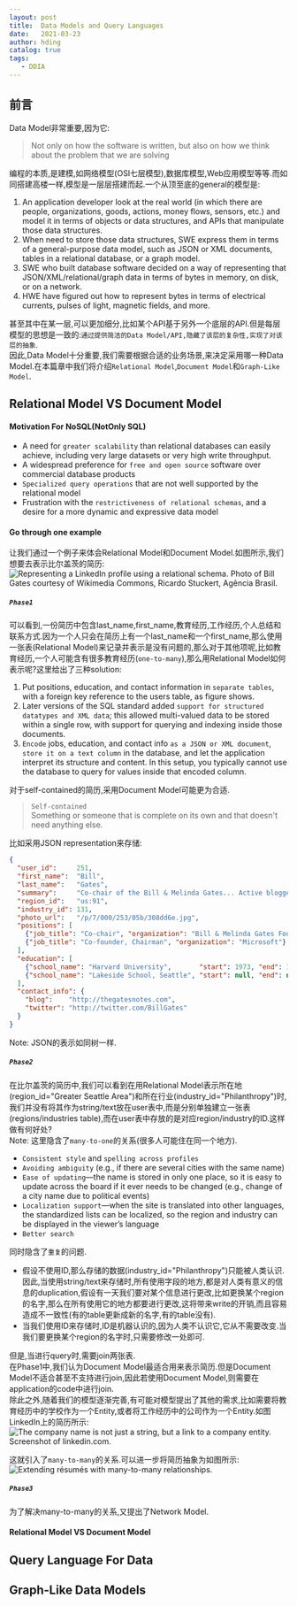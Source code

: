 ```yaml
---
layout: post
title:  Data Models and Query Languages
date:   2021-03-23
author: hding
catalog: true
tags:
   - DDIA
---
```

## 前言
Data Model非常重要,因为它:

> Not only on how the software is written, but also on how we think about the problem that we are solving

编程的本质,是建模,如网络模型(OSI七层模型),数据库模型,Web应用模型等等.而如同搭建高楼一样,模型是一层层搭建而起.一个从顶至底的general的模型是:

1. An application developer look at the real world (in which there are people, organizations, goods, actions, money flows, sensors, etc.) and model it in terms of objects or data structures, and APIs that manipulate those data structures.  
2. When need to store those data structures, SWE express them in terms of a general-purpose data model, such as JSON or XML documents, tables in a relational database, or a graph model.  
3. SWE who built database software decided on a way of representing that JSON/XML/relational/graph data in terms of bytes in memory, on disk, or on a network.    
4. HWE have figured out how to represent bytes in terms of electrical currents, pulses of light, magnetic fields, and more.

甚至其中在某一层,可以更加细分,比如某个API基于另外一个底层的API.但是每层模型的思想是一致的:`通过提供简洁的Data Model/API,隐藏了该层的复杂性,实现了对该层的抽象`.  
因此,Data Model十分重要,我们需要根据合适的业务场景,来决定采用哪一种Data Model.在本篇章中我们将介绍`Relational Model`,`Document Model`和`Graph-Like Model`.

## Relational Model VS Document Model

#### Motivation For NoSQL(NotOnly SQL)
- A need for `greater scalability` than relational databases can easily achieve, including very large datasets or very high write throughput.
- A widespread preference for `free and open source` software over commercial database products
- `Specialized query operations` that are not well supported by the relational model
- Frustration with the `restrictiveness of relational schemas`, and a desire for a more dynamic and expressive data model

#### Go through one example
让我们通过一个例子来体会Relational Model和Document Model.如图所示,我们想要去表示比尔盖茨的简历:
![Representing a LinkedIn profile using a relational schema. Photo of Bill Gates courtesy of Wikimedia Commons, Ricardo Stuckert, Agência Brasil.](https://learning.oreilly.com/library/view/designing-data-intensive-applications/9781491903063/assets/ddia_0201.png)

##### `Phase1`
可以看到,一份简历中包含last_name,first_name,教育经历,工作经历,个人总结和联系方式.因为一个人只会在简历上有一个last_name和一个first_name,那么使用一张表(Relational Model)来记录并表示是没有问题的,那么对于其他项呢,比如教育经历,一个人可能含有很多教育经历(`one-to-many`),那么用Relational Model如何表示呢?这里给出了三种solution:

1. Put positions, education, and contact information in `separate tables`, with a foreign key reference to the users table, as figure shows.  
2. Later versions of the SQL standard added `support for structured datatypes and XML data`; this allowed multi-valued data to be stored within a single row, with support for querying and indexing inside those documents.  
3. `Encode` jobs, education, and contact info `as a JSON or XML document`, `store it on a text column` in the database, and let the application interpret its structure and content. In this setup, you typically cannot use the database to query for values inside that encoded column.

对于self-contained的简历,采用Document Model可能更为合适.

> `Self-contained`  
> Something or someone that is complete on its own and that doesn't need anything else.

比如采用JSON representation来存储:
```json
{  
  "user_id":     251,  
  "first_name":  "Bill",  
  "last_name":   "Gates",  
  "summary":     "Co-chair of the Bill & Melinda Gates... Active blogger.",  
  "region_id":   "us:91",  
  "industry_id": 131,  
  "photo_url":   "/p/7/000/253/05b/308dd6e.jpg",  
  "positions": [  
    {"job_title": "Co-chair", "organization": "Bill & Melinda Gates Foundation"},  
    {"job_title": "Co-founder, Chairman", "organization": "Microsoft"}  
  ],  
  "education": [  
    {"school_name": "Harvard University",       "start": 1973, "end": 1975},  
    {"school_name": "Lakeside School, Seattle", "start": null, "end": null}  
  ],  
  "contact_info": {  
    "blog":    "http://thegatesnotes.com",  
    "twitter": "http://twitter.com/BillGates"  
  }  
}
```
Note: JSON的表示如同树一样.



##### `Phase2`
在比尔盖茨的简历中,我们可以看到在用Relational Model表示所在地(region_id="Greater Seattle Area")和所在行业(industry_id="Philanthropy")时,我们并没有将其作为string/text放在user表中,而是分别单独建立一张表(regions/industries table),而在user表中存放的是对应region/industry的ID.这样做有何好处?  
Note: 这里隐含了`many-to-one`的关系(很多人可能住在同一个地方).

- `Consistent style` and `spelling across profiles`
- `Avoiding ambiguity` (e.g., if there are several cities with the same name)
- `Ease of updating`—the name is stored in only one place, so it is easy to update across the board if it ever needs to be changed (e.g., change of a city name due to political events)
- `Localization support`—when the site is translated into other languages, the standardized lists can be localized, so the region and industry can be displayed in the viewer’s language
- `Better search`  

同时隐含了`重复`的问题.  
- 假设不使用ID,那么存储的数据(industry_id="Philanthropy")只能被人类认识.因此,当使用string/text来存储时,所有使用字段的地方,都是对人类有意义的信息的duplication,假设有一天我们要对某个信息进行更改,比如更换某个region的名字,那么在所有使用它的地方都要进行更改,这将带来write的开销,而且容易造成不一致性(有的table更新成新的名字,有的table没有).   
- 当我们使用ID来存储时,ID是机器认识的,因为人类不认识它,它从不需要改变.当我们要更换某个region的名字时,只需要修改一处即可.  

但是,当进行query时,需要join两张表.  
在Phase1中,我们认为Document Model最适合用来表示简历.但是Document Model不适合甚至不支持进行join,因此若使用Document Model,则需要在application的code中进行join.  
除此之外,随着我们的模型逐渐完善,有可能对模型提出了其他的需求,比如需要将教育经历中的学校作为一个Entity,或者将工作经历中的公司作为一个Entity.如图LinkedIn上的简历所示:
![The company name is not just a string, but a link to a company entity. Screenshot of linkedin.com.](https://learning.oreilly.com/library/view/designing-data-intensive-applications/9781491903063/assets/ddia_0203.png)

这就引入了`many-to-many`的关系.可以进一步将简历抽象为如图所示:
![Extending résumés with many-to-many relationships.](https://learning.oreilly.com/library/view/designing-data-intensive-applications/9781491903063/assets/ddia_0204.png)



##### `Phase3`
为了解决many-to-many的关系,又提出了Network Model.




#### Relational Model VS Document Model





## Query Language For Data

## Graph-Like Data Models